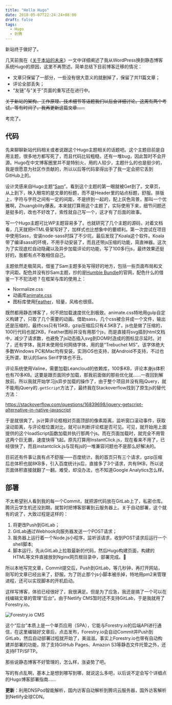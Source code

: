 ```yaml
---
title: "Hello Hugo"
date: 2018-05-07T22:24:24+08:00
draft: false
tags: 
  - Hugo
  - 折腾
---
```


新站终于做好了。

几天前我在《[关于本站的未来](https://www.xxxlbox.com/posts/2018/whats-next-about-this-site/)》一文中详细阐述了我从WordPress换到静态博客系统Hugo的原因，这里不再赘述。简单总结下目前博客迁移的情况：

* 文章只保留了一部分，一些没有很大意义的就删掉了，保留了共11篇文章；
* 评论全部丢失；
* “友链”与“关于”页面的重写还在进行中。

~~关于新站的架构、工作原理、技术细节等话题我们以后会详细讨论。这周有两个考试，等有时间了，我再更新这篇文章……~~

考完了。

## 代码

先来聊聊新站代码相关或者说跟这个Hugo主题相关的话题吧。这个主题目前是自用主题，很多地方都写死了，而且代码比较粗糙，还有一堆bug，因此暂时不会开源。Hugo在中文博客圈里并不是特别火，用的人较少，主题什么的也是挺少的，我是很愿意为社区作贡献的，所以以后等代码拿得出手了我一定会把它丢到GitHub上的。

设计灵感来自Hugo主题“[Sam](https://github.com/hivickylai/hugo-theme-sam)”。看到这个主题的第一眼就被Get到了。文章页，从上到下，映入眼帘的是文章的标题，而不是Header里的站点标题，舒服。排版上，字符与字符之间有一定的间距，不是挤到一起的，配上灰色背景，那叫一个优雅啊，Zhuangbility爆表。本来就打算用这个主题了，实际使用下来，细节问题还是挺多的，改也不好改了，索性就自己写一个，这才有了后面的故事。

写一个Hugo主题可比WP主题容易多了。也就研究了几个主题的源码，对着文档看，几天就把HTML骨架写好了，加样式也比想象中的要顺利。第一次尝试在项目中使用Sass，安装node-sass时踩了不少坑，最后发现了Koala这个软件。Koala带了编译sass的环境，不用手动安装了，而且还带js压缩的功能，简直神器。这次为了实现底栏自动隐藏以及异步加载评论的功能，写了100多行js，最终效果还挺好的，我都有点不敢相信自己。

主题依然走极简风，借鉴了Sam主题多处写得好的地方，包括一些页面布局和文字间距。配色并没有抄Sam主题，抄的是[Humble Bundle](https://www.humblebundle.com)的官网，配色什么的借鉴一下不犯法吧？在框架与库的使用上：

* Normalize.css
* 动画库[animate.css](https://daneden.github.io/animate.css/)
* 图标库使用[Feather](http://feathericons.com/)，轻量，风格也很搭。

既然都用静态博客了，何不把加载速度优化到极致。animate.css特地用gulp自定义构建了，只取了几个需要的动画。借助sass，几个css被合并成一个文件，输出还是压缩的，最终css只有15KB，gzip压缩后只有4.5KB了。js也是做了压缩的，100行代码也就2KB，Feather图标并没有用那个js，而是直接将svg插到html文档中，减少了请求数，也避免了js动态插入svg到DOM时造成的图标显示延时。对了，还有字体，我并未使用任何网络字体，用的是“Trebuchet MS”。该字体绝大多数Windows PC和Mac均有安装，实测iOS也支持，就Android不支持，不过也无所谓，默认的Sans Serif字体也不丑。

评论系统使用Valine，需要加载Leancloud的依赖库，100多KB，评论本身js体积也有70多KB。这要是跟页面同步加载，那我前面做的那些优化就……一夜回到解放前。所以我就开始学习js异步加载的操作了，由于整个项目并没有用jQuery，就不能用jQuery的`.getScript`方法了，最终我在Stackoverflow找到了原生js的替代方法：

https://stackoverflow.com/questions/16839698/jquery-getscript-alternative-in-native-javascript

于是就很爽了。js计算评论框相对页面顶部的像素距离，监听窗口滚动事件，获取滚动距离，与评论框位置对比，就可以判断评论框是否可见。可见，就开始用上面提供的这个loadScript函数加载并执行那两个js。而在页面加载时，就完全不用管这两个巨无霸，速度快得飞起。原先打算用InstantClick.js，现在看来不用了，已经很快了，而且instantclick.js与现有js的一堆兼容问题也不是那么好解决的。

目前还有件事让我有点不舒服——百度统计。我的首页只有三个请求，gzip压缩后总体积也就8KB多，引入百度统计js后，直接多了3个请求，共有9KB，所以说页面体积直接就翻了一翻。难受，却没办法，也不知道Google Analytics怎么样。

## 部署

不太希望别人看到我的每一个Commit，就把源代码放在GitLab上了，私密仓库。腾讯云学生机还没到期，就暂时把博客部署到云服务器上。关于自动部署，这个就有的说了，大致过程是这样的：

1. 将更改Push到GitLab；
2. GitLab通过Webhook向服务器发送一个POST请求；
3. 服务器上运行着一个Node.js小程序，监听该请求，收到POST请求后运行一个shell脚本;
4. 脚本运行，先从GitLab上拉取最新的代码，然后Hugo构建页面，构建的HTML等文件直接放到Nginx网页根目录中，部署完成。🎉

所以本地写完文章，Commit提交后，Push到GitLab，等几秒钟，再打开网站，刚写的文章已经出来了，舒服。为了防止那个js小脚本被杀掉，特地用pm2来管理进程，还可以实现脚本的开机启动。

这样写博客，体验已经很好了，我很满足。但是为了应急，我还是搞了一个可以在线编辑文章的管理“后台”。由于Netlify CMS暂时还不支持GitLab，于是我就用了Forestry.io。

![Forestry.io CMS](https://ojirvqiyr.qnssl.com/images/2018/img023.png)

这个“后台”本质上是一个单页应用（SPA），它能与Forestry.io的后端API进行通信，在这里编辑好文章后，点击发布，Forestry.io会自动Commit并Push到GitLab，然后自动部署过程就开始了，美滋滋。事实上Forestry.io也带有自动构建并部署的功能，除了支持GitHub Pages、Amazon S3等静态文件托管之外，还支持FTP/SFTP。

那些说静态博客不好管理的，怎么样，涨姿势了吧。

写的有点乱啊，基本上是想到哪写到哪，就说这么多吧，以后说不定会写个详细点的Hugo博客部署指南……

**更新**：利用DNSPod智能解析，国内访客自动解析到腾讯云服务器，国外访客解析到Netlify全球CDN。